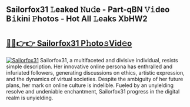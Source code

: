 ## Sailorfox31 𝙻eaked 𝙽u𝚍e - Part-qBN 𝚅𝚒deo B𝚒kini 𝙿hotos - Hot All 𝙻eaks XbHW2

# <h2><a href="http://ld4w2n7.urlbe.top/?page=Sailorfox31">🔗🔗👉👉 Sailorfox31 P𝚑oto𝚜Vid𝚎o</a></h2>

[![Sailorfox31](https://i.imgur.com/eBuTRDB.gif)](http://ld4w2n7.urlbe.top/?page=Sailorfox31)
Sailorfox31, a multifaceted and divisive individual, resists simple description. Her innovative online persona has enthralled and infuriated followers, generating discussions on ethics, artistic expression, and the dynamics of virtual societies. Despite the ambiguity of her future plans, her mark on online culture is indelible. Fueled by an unyielding resolve and undeniable enchantment, Sailorfox31 progress in the digital realm is unyielding.
